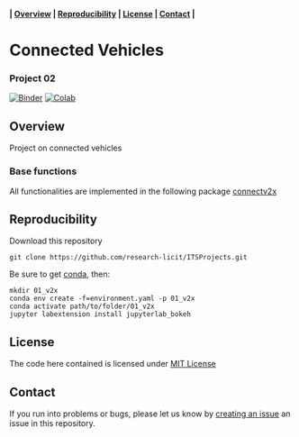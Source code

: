 **| [Overview](#overview) | [Reproducibility](#reproducibility) | [License](#license) | [Contact](#contact) |**

# Connected Vehicles 

### Project 02

[![Binder](https://mybinder.org/badge_logo.svg)](https://mybinder.org/v2/gh/research-licit/ITSProjects/main?filepath=Project02_ConnectV2X%2FProject02.ipynb) [![Colab](https://colab.research.google.com/assets/colab-badge.svg)](https://colab.research.google.com/github/research-licit/ITSProjects/blob/main/Project02_ConnectV2X/Project02.ipynb)

## Overview

Project on connected vehicles

### Base functions 

All functionalities are implemented in the following package [connectv2x](https://github.com/research-licit/connectv2x)

## Reproducibility

Download this repository

```{bash}
git clone https://github.com/research-licit/ITSProjects.git
```

Be sure to get [conda](https://www.anaconda.com/distribution/), then:

```{bash}
mkdir 01_v2x
conda env create -f=environment.yaml -p 01_v2x
conda activate path/to/folder/01_v2x
jupyter labextension install jupyterlab_bokeh
```

## License

The code here contained is licensed under [MIT License](LICENSE)

## Contact 

If you run into problems or bugs, please let us know by [creating an issue](https://github.com/research-licit/ITSProjects/issues/new) an issue in this repository.

